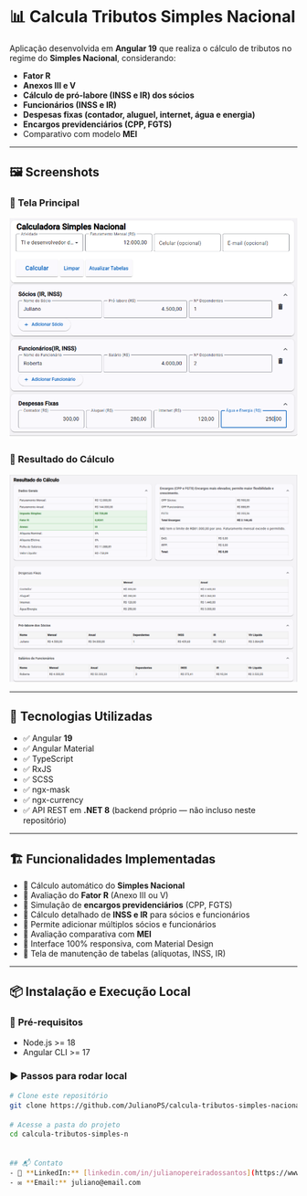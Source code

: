 # 📊 Calcula Tributos Simples Nacional

Aplicação desenvolvida em **Angular 19** que realiza o cálculo de tributos no regime do **Simples Nacional**, considerando:

- **Fator R**
- **Anexos III e V**
- **Cálculo de pró-labore (INSS e IR) dos sócios**
- **Funcionários (INSS e IR)**
- **Despesas fixas (contador, aluguel, internet, água e energia)**
- **Encargos previdenciários (CPP, FGTS)**
- Comparativo com modelo **MEI**

---

## 🖼️ **Screenshots**

### 🔸 Tela Principal
![Tela Principal](./assets/screenshot1.png)

### 🔸 Resultado do Cálculo
![Resultado do Cálculo](./assets/screenshot2.png)

---

## 🚀 **Tecnologias Utilizadas**

- ✅ Angular **19**
- ✅ Angular Material
- ✅ TypeScript
- ✅ RxJS
- ✅ SCSS
- ✅ ngx-mask
- ✅ ngx-currency
- ✅ API REST em **.NET 8** (backend próprio — não incluso neste repositório)

---

## 🏗️ **Funcionalidades Implementadas**

- 🔸 Cálculo automático do **Simples Nacional**
- 🔸 Avaliação do **Fator R** (Anexo III ou V)
- 🔸 Simulação de **encargos previdenciários** (CPP, FGTS)
- 🔸 Cálculo detalhado de **INSS e IR** para sócios e funcionários
- 🔸 Permite adicionar múltiplos sócios e funcionários
- 🔸 Avaliação comparativa com **MEI**
- 🔸 Interface 100% responsiva, com Material Design
- 🔸 Tela de manutenção de tabelas (alíquotas, INSS, IR)

---

## 📦 **Instalação e Execução Local**

### 🔧 **Pré-requisitos**
- Node.js >= 18
- Angular CLI >= 17

### ▶️ **Passos para rodar local**

```bash
# Clone este repositório
git clone https://github.com/JulianoPS/calcula-tributos-simples-nacional.git

# Acesse a pasta do projeto
cd calcula-tributos-simples-n


## 📬 Contato
- 🔗 **LinkedIn:** [linkedin.com/in/julianopereiradossantos](https://www.linkedin.com/in/julianopereiradossantos)  
- ✉️ **Email:** juliano@email.com  